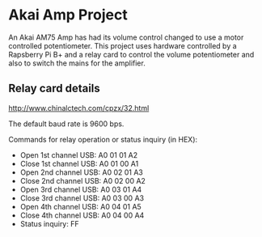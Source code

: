 Akai Amp Project
================

An Akai AM75 Amp has had its volume control changed to use
a motor controlled potentiometer. This project uses hardware
controlled by a Rapsberry Pi B+ and a relay card to control
the volume potentiometer and also to switch the mains for
the amplifier.

Relay card details
------------------

http://www.chinalctech.com/cpzx/32.html

The default baud rate is 9600 bps.

Commands for relay operation or status inquiry (in HEX):
- Open 1st channel USB: A0 01 01 A2
- Close 1st channel USB: A0 01 00 A1
- Open 2nd channel USB: A0 02 01 A3
- Close 2nd channel USB: A0 02 00 A2
- Open 3rd channel USB: A0 03 01 A4
- Close 3rd channel USB: A0 03 00 A3
- Open 4th channel USB: A0 04 01 A5
- Close 4th channel USB: A0 04 00 A4
- Status inquiry: FF